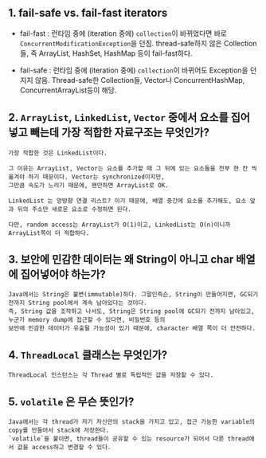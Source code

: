  ## 1. fail-safe vs. fail-fast iterators

  * fail-fast : 런타임 중에 (iteration 중에) `collection`이 바뀌었다면 바로 `ConcurrentModificationException`을 던짐.
  thread-safe하지 않은 Collection들, 즉 ArrayList, HashSet, HashMap 등이 fail-fast하다.

  * fail-safe : 런타임 중에 (iteration 중에) `collection`이 바뀌어도 Exception을 던지지 않음. Thread-safe한 Collection들,
   Vector나 ConcurrentHashMap, ConcurrentArrayList등이 해당.


## 2. `ArrayList`, `LinkedList`, `Vector` 중에서 요소를 집어넣고 빼는데 가장 적합한 자료구조는 무엇인가?

    가장 적합한 것은 LinkedList이다. 

    그 이유는 ArrayList, Vector는 요소를 추가할 때 그 뒤에 있는 요소들을 전부 한 칸 씩 옮겨야 하기 때문이다. Vector는 synchronized이지만,
    그만큼 속도가 느리기 때문에, 왠만하면 ArrayList로 OK.
    
    LinkedList 는 양방향 연결 리스트? 이기 때문에, 배열 중간에 요소를 추가해도, 요소 앞과 뒤의 주소만 새로운 요소로 수정하면 된다.

    다만, random access는 ArrayList가 O(1)이고, LinkedList는 O(n)이니까 ArrayList쪽이 더 적합하다.

## 3. 보안에 민감한 데이터는 왜 String이 아니고 char 배열에 집어넣어야 하는가?

    Java에서는 String은 불변(immutable)하다. 그말인즉슨, String이 만들어지면, GC되기 전까지 String pool에서 계속 남아있다는 것이다. 
    즉, String 값을 조작하고 나서도, String은 String pool에 GC되기 전까지 남아있고, 누군가 memory dump에 접근할 수 있다면, 비밀번호 등의
    보안에 민감한 데이터가 유출될 가능성이 있기 때문에, character 배열 쪽이 더 안전하다.

## 4. `ThreadLocal` 클래스는 무엇인가?
   
    ThreadLocal 인스턴스는 각 Thread 별로 독립적인 값을 저장할 수 있다. 

## 5. `volatile` 은 무슨 뜻인가?

    Java에서는 각 thread가 자기 자신만의 stack을 가지고 있고, 접근 가능한 variable의 copy를 만들어서 stack에 저장한다. 
    `volatile`을 붙이면, thread들이 공유할 수 있는 resource가 되어서 다른 thread에서 값을 access하고 변경할 수 있다.
